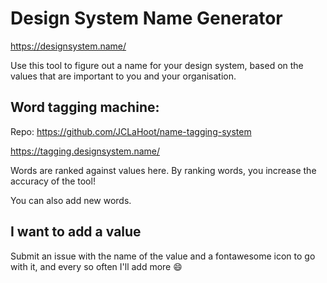 # Design System Name Generator 
https://designsystem.name/

Use this tool to figure out a name for your design system, based on the values that are important to you and your organisation.

## Word tagging machine:
Repo: https://github.com/JCLaHoot/name-tagging-system

https://tagging.designsystem.name/

Words are ranked against values here. By ranking words, you increase the accuracy of the tool!

You can also add new words.

## I want to add a value
Submit an issue with the name of the value and a fontawesome icon to go with it, and every so often I'll add more 😄
